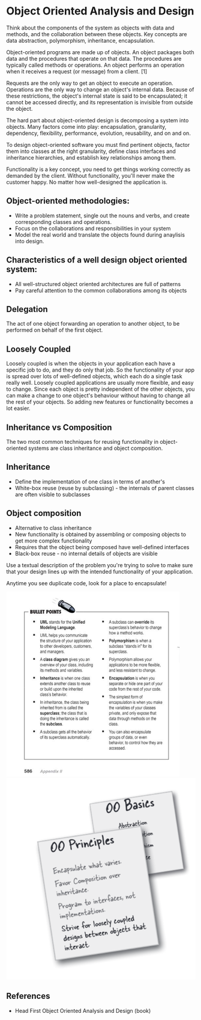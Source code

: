 # Object Oriented Analysis and Design

Think about the components of the system as objects with data and methods, and the collaboration between these objects. Key concepts are data abstraction, polymorphism, inheritance, encapsulation.

Object-oriented programs are made up of objects. An object packages both data and the procedures that operate on that data. The procedures are typically called methods or operations. An object performs an operation when it receives a request (or message) from a client. [1]

Requests are the only way to get an object to execute an operation. Operations are the only way to change an object's internal data. Because of these restrictions, the object's internal state is said to be encapsulated; it cannot be accessed directly, and its representation is invisible from outside the object.

The hard part about object-oriented design is decomposing a system into objects.  Many factors come into play: encapsulation, granularity, dependency, flexibility, performance, evolution, reusability, and on and on.

To design object-oriented software you must find pertinent objects, factor them into classes at the right granularity, define class interfaces and inheritance hierarchies, and establish key relationships among them.

Functionality is a key concept, you need to get things working correctly as demanded by the client. Without functionality, you'll never make the customer happy. No matter how well-designed the application is.

## Object-oriented methodologies:

- Write a problem statement, single out the nouns and verbs, and create corresponding classes and operations.
- Focus on the collaborations and responsibilities in your system
- Model the real world and translate the objects found during anaylisis into design.

## Characteristics of a well design object oriented system:

- All well-structured object oriented architectures are full of patterns
- Pay careful attention to the common collaborations among its objects

## Delegation

The act of one object forwarding an operation to another object, to be performed on behalf of the first object.

## Loosely Coupled

Loosely coupled is when the objects in your application each have a specific job to do, and they do only that job. So the functionality of your app is spread over lots of well-defined objects, which each do a single task really well. Loosely coupled applications are usually more flexible, and easy to change. Since each object is pretty independent of the other objects, you can make a change to one object's behaviour without having to change all the rest of your objects. So adding new features or functionality becomes a lot easier.


## Inheritance vs Composition
The two most common techniques for reusing functionality in object-oriented systems are class inheritance and object composition.

## Inheritance

- Define the implementation of one class in terms of another's
- White-box reuse (reuse by subclassing) - the internals of parent classes are often visible to subclasses

## Object composition
- Alternative to class inheritance
- New functionality is obtained by assembling or composing objects to get more complex functionality
- Requires that the object being composed have well-defined interfaces
- Black-box reuse - no internal details of objects are visible


Use a textual description of the problem you're trying to solve to make sure that your design lines up with the intended functionality of your application.

Anytime you see duplicate code, look for a place to encapsulate!

![img1](../img/ooa&d.png)
![img2](../img/ooa&d2.png)

## References

- Head First Object Oriented Analysis and Design (book)
